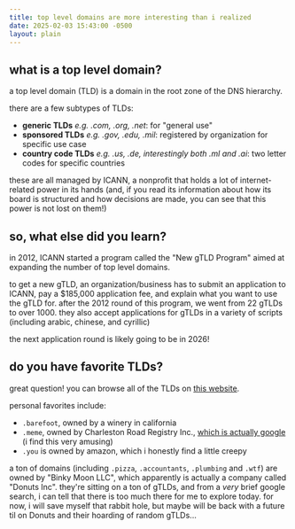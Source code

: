 ```yaml
---
title: top level domains are more interesting than i realized
date: 2025-02-03 15:43:00 -0500
layout: plain
---
```

## what is a top level domain?
a top level domain (TLD) is a domain in the root zone of the DNS hierarchy.

there are a few subtypes of TLDs:
- **generic TLDs** _e.g. .com, .org, .net_: for "general use"
- **sponsored TLDs** _e.g. .gov, .edu, .mil_: registered by organization for specific use case 
- **country code TLDs** _e.g. .us, .de, interestingly both .ml and .ai_: two letter codes for specific countries

these are all managed by ICANN, a nonprofit that holds a lot of internet-related power in its hands (and, if you read its information about how its board is structured and how decisions are made, you can see that this power is not lost on them!)



## so, what else did you learn?
in 2012, ICANN started a program called the "New gTLD Program" aimed at expanding the number of top level domains. 

to get a new gTLD, an organization/business has to submit an application to ICANN, pay a $185,000 application fee, and explain what you want to use the gTLD for. after the 2012 round of this program, we went from 22 gTLDs to over 1000. they also accept applications for gTLDs in a variety of scripts (including arabic, chinese, and cyrillic)

the next application round is likely going to be in 2026!



## do you have favorite TLDs?
great question! you can browse all of the TLDs on [this website](https://www.iana.org/domains/root/db).

personal favorites include:
- `.barefoot`, owned by a winery in california
- `.meme`, owned by Charleston Road Registry Inc., [which is actually google](https://en.wikipedia.org/wiki/Google_Registry) (i find this very amusing)
- `.you` is owned by amazon, which i honestly find a little creepy

a ton of domains (including `.pizza`, `.accountants`, `.plumbing` and `.wtf`) are owned by "Binky Moon LLC", which apparently is actually a company called "Donuts Inc". they're sitting on a ton of gTLDs, and from a _very_ brief google search, i can tell that there is too much there for me to explore today. for now, i will save myself that rabbit hole, but maybe will be back with a future til on Donuts and their hoarding of random gTLDs...
